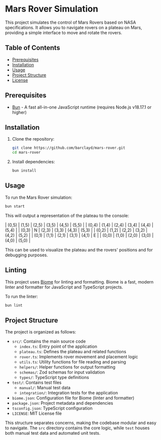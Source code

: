# Mars Rover Simulation

This project simulates the control of Mars Rovers based on NASA specifications. It allows you to navigate rovers on a plateau on Mars, providing a simple interface to move and rotate the rovers.

## Table of Contents

- [Prerequisites](#prerequisites)
- [Installation](#installation)
- [Usage](#usage)
- [Project Structure](#project-structure)
- [License](#license)

## Prerequisites

- [Bun](https://bun.sh/) - A fast all-in-one JavaScript runtime (requires Node.js v18.17.1 or higher)

## Installation

1. Clone the repository:
   ```sh
   git clone https://github.com/barclayd/mars-rover.git
   cd mars-rover
   ```

2. Install dependencies:
   ```sh
   bun install
   ```

## Usage

To run the Mars Rover simulation:

```sh
bun start
```

This will output a representation of the plateau to the console:


| (0,5) | (1,5) | (2,5) | (3,5) | (4,5) | (5,5) |
| (0,4) | (1,4) | (2,4) | (3,4) | (4,4) | (5,4) |
| (0,3) |   N   | (2,3) | (3,3) | (4,3) | (5,3) |
| (0,2) | (1,2) | (2,2) | (3,2) | (4,2) | (5,2) |
| (0,1) | (1,1) | (2,1) | (3,1) | (4,1) |   E   |
| (0,0) | (1,0) | (2,0) | (3,0) | (4,0) | (5,0) |

This can be used to visualize the plateau and the rovers' positions and for debugging purposes.

## Linting

This project uses [Biome](https://biomejs.dev/) for linting and formatting. Biome is a fast, modern linter and formatter for JavaScript and TypeScript projects.

To run the linter:

```sh
bun lint
```

## Project Structure

The project is organized as follows:

- `src/`: Contains the main source code
  - `index.ts`: Entry point of the application
  - `plateau.ts`: Defines the plateau and related functions
  - `rover.ts`: Implements rover movement and placement logic
  - `utils.ts`: Utility functions for file reading and parsing
  - `helpers/`: Helper functions for output formatting
  - `schemas/`: Zod schemas for input validation
  - `types/`: TypeScript type definitions
- `test/`: Contains test files
  - `manual/`: Manual test data
  - `integration/`: Integration tests for the application
- `biome.json`: Configuration file for Biome (linter and formatter)
- `package.json`: Project metadata and dependencies
- `tsconfig.json`: TypeScript configuration
- `LICENSE`: MIT License file

This structure separates concerns, making the codebase modular and easy to navigate. The `src` directory contains the core logic, while `test` houses both manual test data and automated unit tests.

